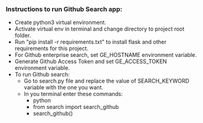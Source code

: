### Instructions to run Github Search app:

- Create python3 virtual environment. 
- Activate virtual env in terminal and change directory to project root folder.
- Run "pip install -r requirements.txt" to install flask and other requirements for this project.
- For Github enterprise search, set GE_HOSTNAME environment variable.
- Generate Github Access Token and set GE_ACCESS_TOKEN environment variable.
- To run Github search:
    - Go to search.py file and replace the value of SEARCH_KEYWORD variable with the one you want.
    - In you terminal enter these commands:
        - python
        - from search import search_github
        - search_github()